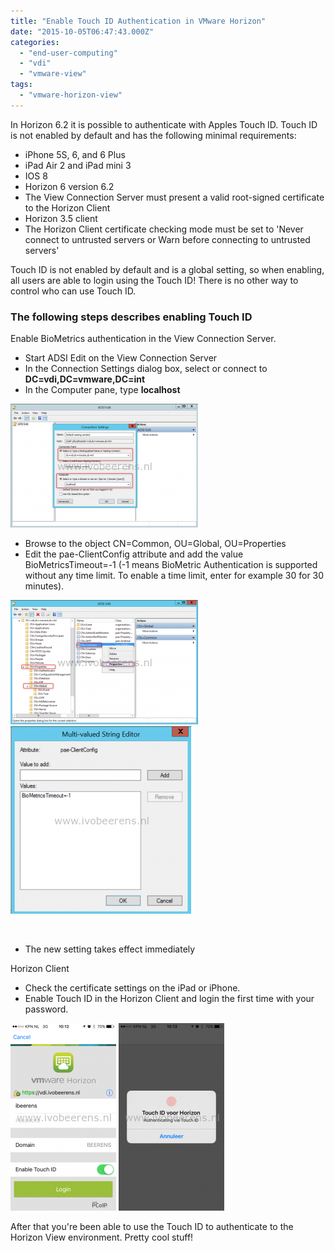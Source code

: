 ```yaml
---
title: "Enable Touch ID Authentication in VMware Horizon"
date: "2015-10-05T06:47:43.000Z"
categories: 
  - "end-user-computing"
  - "vdi"
  - "vmware-view"
tags: 
  - "vmware-horizon-view"
---
```


In Horizon 6.2 it is possible to authenticate with Apples Touch ID. Touch ID is not enabled by default and has the following minimal requirements:

- iPhone 5S, 6, and 6 Plus
- iPad Air 2 and iPad mini 3
- IOS 8
- Horizon 6 version 6.2
- The View Connection Server must present a valid root-signed certificate to the Horizon Client
- Horizon 3.5 client
- The Horizon Client certificate checking mode must be set to 'Never connect to untrusted servers or Warn before connecting to untrusted servers'

Touch ID is not enabled by default and is a global setting, so when enabling, all users are able to login using the Touch ID! There is no other way to control who can use Touch ID.

### The following steps describes enabling Touch ID

Enable BioMetrics authentication in the View Connection Server.

- Start ADSI Edit on the View Connection Server
- In the Connection Settings dialog box, select or connect to **DC=vdi,DC=vmware,DC=int**
- In the Computer pane, type **localhost**

[![0](images/0-300x198.png)](https://www.ivobeerens.nl/wp-content/uploads/2015/10/0.png)

- Browse to the object CN=Common, OU=Global, OU=Properties
- Edit the pae-ClientConfig attribute and add the value BioMetricsTimeout=-1 (-1 means BioMetric Authentication is supported without any time limit. To enable a time limit, enter for example 30 for 30 minutes).

[![1](images/1-300x199.png)](https://www.ivobeerens.nl/wp-content/uploads/2015/10/1.png) [![1a](images/1a-289x300.png)](https://www.ivobeerens.nl/wp-content/uploads/2015/10/1a.png)

 

- The new setting takes effect immediately

Horizon Client

- Check the certificate settings on the iPad or iPhone.
- Enable Touch ID in the Horizon Client and login the first time with your password.

[![IMG_7029](images/IMG_7029-169x300.png)](https://www.ivobeerens.nl/wp-content/uploads/2015/10/IMG_7029.png) [![IMG_7030](images/IMG_7030-169x300.png)](https://www.ivobeerens.nl/wp-content/uploads/2015/10/IMG_7030.png)

After that you're been able to use the Touch ID to authenticate to the Horizon View environment. Pretty cool stuff!
